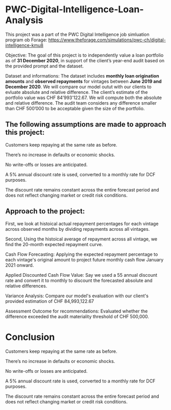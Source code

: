 # PWC-Digital-Intelligence-Loan-Analysis
This project was a part of the PWC Digital Intelligence job simluation program ob Forage: https://www.theforage.com/simulations/pwc-ch/digital-intelligence-kmu8

Objective: 
The goal of this project is to independently value a loan portfolio as of **31 December 2020**, in support of the client’s year-end audit based on the provided prompt and the dataset.

Dataset and informations:
The dataset includes **monthly loan origination amounts** and **observed repayments** for vintages between **June 2019 and December 2020**. We will compare our model outut with our clients to evluate absolute and relative difference. The client’s estimate of the portfolio value was CHF 84’993’122.67. We will compute both the absolute and relative difference. The audit team considers any difference smaller than CHF 500’000 to be acceptable given the size of the portfolio.

## The following assumptions are made to approach this project: 

Customers keep repaying at the same rate as before.

There’s no increase in defaults or economic shocks.

No write-offs or losses are anticipated.

A 5% annual discount rate is used, converted to a monthly rate for DCF purposes.

The discount rate remains constant across the entire forecast period and does not reflect changing market or credit risk conditions.

## Approach to the project: 

First, we look at histoical actual repayment percentages for each vintage across observed months by dividing repayments across all vintages.

Second, Using the histoical average of repayment across all vintage, we find the 20-month expected repayment curve. 

Cash Flow Forecasting: Applying the expected repayment percentage to each vintage's original amount to project future monthly cash flow January 2021 onward. 

Applied Discounted Cash Flow Value: Say we used a 55 annual discount rate and convert it to monthly to discount the forecasted absolute and relative differences. 

Variance Analysis: Compare our model's evaluation with our client's provided estimation of CHF 84,993,122.67

Assessment Outcome for recommendations: Evaluated whether the difference exceeded the audit materiality threshold of CHF 500,000.

# Conclusion
Customers keep repaying at the same rate as before.

There’s no increase in defaults or economic shocks.

No write-offs or losses are anticipated.

A 5% annual discount rate is used, converted to a monthly rate for DCF purposes.

The discount rate remains constant across the entire forecast period and does not reflect changing market or credit risk conditions.

